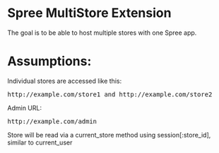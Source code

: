 # Spree MultiStore Extension
The goal is to be able to host multiple stores with one Spree app. 

# Assumptions:
Individual stores are accessed like this:
<pre>
http://example.com/store1 and http://example.com/store2
</pre>

Admin URL:
<pre>
http://example.com/admin
</pre>
Store will be read via a current_store method using session[:store_id], similar to current_user


